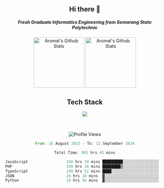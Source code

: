 <div align="center">
  <h2>Hi there 👋</h2>

  <h5>Fresh Graduate Informatics Engineering from Semarang State Polytechnic</h5>

  <img
    height="160"
    alt="Aromal's Github Stats"
    src="https://github-readme-stats.vercel.app/api?username=dafariski77&show_icons=true&theme=tokyonight&count_private=true"
  />
  <img
    alt="Aromal's Github Stats"
    height="160"
    src="https://github-readme-stats.vercel.app/api/top-langs/?username=dafariski77&layout=compact&theme=tokyonight"
  />

  <h2>Tech Stack</h2>
  <a href="https://skillicons.dev">
    <img src="https://skillicons.dev/icons?i=express,nextjs,laravel,mysql,mongodb,redis,prisma,docker,git,gcp,tailwind&perline=14" />
  </a>

  <br /><br />
  <img src="https://komarev.com/ghpvc/?username=dafariski77&abbreviated=true" alt="Profile Views">
    
  <!--START_SECTION:waka-->

```rust
From: 16 August 2023 - To: 12 September 2024

Total Time: 901 hrs 45 mins

JavaScript                 330 hrs 20 mins █████████░░░░░░░░░░░░░░░░   36.12 %
PHP                        299 hrs 36 mins ████████▒░░░░░░░░░░░░░░░░   32.76 %
TypeScript                 149 hrs 52 mins ████░░░░░░░░░░░░░░░░░░░░░   16.39 %
JSON                       24 hrs 18 mins  ▓░░░░░░░░░░░░░░░░░░░░░░░░   02.66 %
Python                     18 hrs 56 mins  ▓░░░░░░░░░░░░░░░░░░░░░░░░   02.07 %
```

<!--END_SECTION:waka-->
</div>
